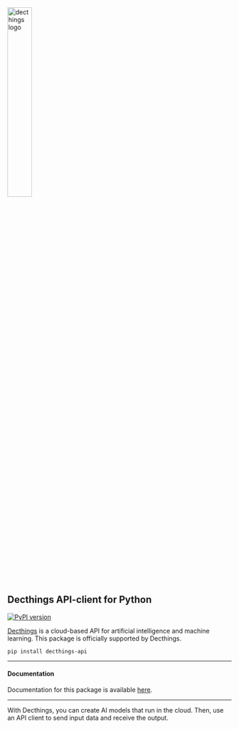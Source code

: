 <img src="https://decthings.com/logo.png" alt="decthings logo" width="33%" />

## Decthings API-client for Python

[![PyPI version](https://badge.fury.io/py/decthings-api.svg)](https://badge.fury.io/py/decthings-api)

[Decthings](https://decthings.com) is a cloud-based API for artificial intelligence and machine learning. This package is officially supported by Decthings.

`pip install decthings-api`

---
#### Documentation

Documentation for this package is available [here](https://decthings.com/docs/api-python).

---

With Decthings, you can create AI models that run in the cloud. Then, use an API client to send input data and receive the output.
